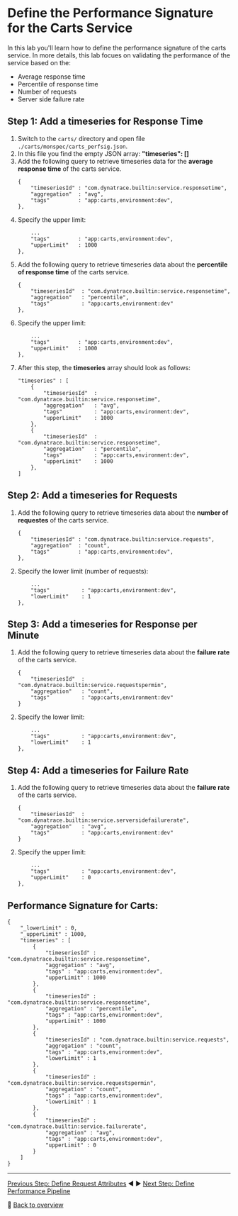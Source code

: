 # Define the Performance Signature for the Carts Service

In this lab you'll learn how to define the performance signature of the carts service. In more details, this lab focues on validating the performance of the service based on the:
* Average response time
* Percentile of response time
* Number of requests
* Server side failure rate  

## Step 1: Add a timeseries for Response Time
1. Switch to the `carts/` directory and open file `./carts/monspec/carts_perfsig.json`.
1. In this file you find the empty JSON array: **"timeseries": []**
1. Add the following query to retrieve timeseries data for the **average response time** of the carts service. 
    ```
    {
        "timeseriesId" : "com.dynatrace.builtin:service.responsetime",
        "aggregation"  : "avg",
        "tags"         : "app:carts,environment:dev",
    },
    ```
1. Specify the upper limit:
    ```
        ...
        "tags"         : "app:carts,environment:dev",
        "upperLimit"   : 1000
    },
    ```
1. Add the following query to retrieve timeseries data about the **percentile of response time** of the carts service. 
    ```
    {
        "timeseriesId"  : "com.dynatrace.builtin:service.responsetime",
        "aggregation"   : "percentile",
        "tags"          : "app:carts,environment:dev"
    },
    ```
1. Specify the upper limit:
    ```
        ...
        "tags"         : "app:carts,environment:dev",
        "upperLimit"   : 1000
    },
    ```
1. After this step, the **timeseries** array should look as follows: 
    ```
    "timeseries" : [
        {
            "timeseriesId"  : "com.dynatrace.builtin:service.responsetime",
            "aggregation"   : "avg",
            "tags"          : "app:carts,environment:dev",
            "upperLimit"    : 1000
        },
        {
            "timeseriesId"  : "com.dynatrace.builtin:service.responsetime",
            "aggregation"   : "percentile",
            "tags"          : "app:carts,environment:dev",
            "upperLimit"    : 1000
        },
    ]
    ```

## Step 2: Add a timeseries for Requests
1. Add the following query to retrieve timeseries data about the **number of requestes** of the carts service. 
    ```
    {
        "timeseriesId" : "com.dynatrace.builtin:service.requests",
        "aggregation"  : "count",
        "tags"         : "app:carts,environment:dev",
    },
    ```
1. Specify the lower limit (number of requests):
    ```
        ...
        "tags"          : "app:carts,environment:dev",
        "lowerLimit"    : 1
    },
    ```

## Step 3: Add a timeseries for Response per Minute
1. Add the following query to retrieve timeseries data about the **failure rate** of the carts service. 
    ```
    {
        "timeseriesId"  : "com.dynatrace.builtin:service.requestspermin",
        "aggregation"   : "count",
        "tags"          : "app:carts,environment:dev"
    }
    ```
1. Specify the lower limit:
    ```
        ...
        "tags"          : "app:carts,environment:dev",
        "lowerLimit"    : 1
    },
    ```

## Step 4: Add a timeseries for Failure Rate
1. Add the following query to retrieve timeseries data about the **failure rate** of the carts service. 
    ```
    {
        "timeseriesId"  : "com.dynatrace.builtin:service.serversidefailurerate",
        "aggregation"   : "avg",
        "tags"          : "app:carts,environment:dev"
    }
    ```
1. Specify the upper limit:
    ```
        ...
        "tags"          : "app:carts,environment:dev",
        "upperLimit"    : 0
    },
    ```

## Performance Signature for Carts:
```
{
    "_lowerLimit" : 0,
    "_upperLimit" : 1000,
    "timeseries" : [
        {
            "timeseriesId" : "com.dynatrace.builtin:service.responsetime",
            "aggregation" : "avg",
            "tags" : "app:carts,environment:dev",
            "upperLimit" : 1000
        },
        {
            "timeseriesId" : "com.dynatrace.builtin:service.responsetime",
            "aggregation" : "percentile",
            "tags" : "app:carts,environment:dev",
            "upperLimit" : 1000
        },
        {
            "timeseriesId" : "com.dynatrace.builtin:service.requests",
            "aggregation" : "count",
            "tags" : "app:carts,environment:dev",
            "lowerLimit" : 1
        },
        {
            "timeseriesId" : "com.dynatrace.builtin:service.requestspermin",
            "aggregation" : "count",
            "tags" : "app:carts,environment:dev",
            "lowerLimit" : 1
        },
        {
            "timeseriesId" : "com.dynatrace.builtin:service.failurerate",
            "aggregation" : "avg",
            "tags" : "app:carts,environment:dev",
            "upperLimit" : 0
        }
    ]
}
```

---

[Previous Step: Define Request Attributes](../02_Define_Request_Attributes) :arrow_backward: :arrow_forward: [Next Step: Define Performance Pipeline](../04_Define_Performance_Pipeline)

:arrow_up_small: [Back to overview](../)